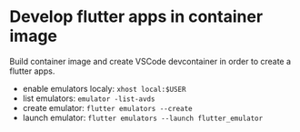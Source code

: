 # Develop flutter apps in container image

Build container image and create VSCode devcontainer in order to create a flutter apps.

* enable emulators localy: `xhost local:$USER` 
* list emulators: `emulator -list-avds`
* create emulator: `flutter emulators --create`
* launch emulator: `flutter emulators --launch flutter_emulator`

<!-- ## Tip

Download [flutter][1] (stable branch) and [sdkmanager][2] localy in this project directory.
This will improve performance if there is an error building the image.

```bash
# flutter
git clone https://github.com/flutter/flutter.git -b stable

# sdkmanager
wget -O sdk-tools.zip https://dl.google.com/android/repository/commandlinetools-linux-7583922_latest.zip
```

[1]: https://github.com/flutter/flutter.git
[2]: https://developer.android.com/studio/#downloads -->
